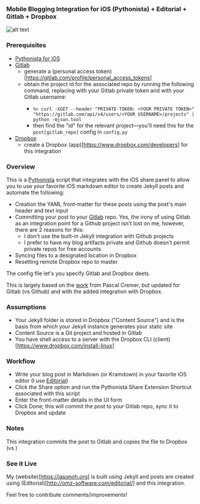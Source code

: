 ### Mobile Blogging Integration for iOS (Pythonista) + Editorial + Gitlab + Dropbox

![alt text](https://img.shields.io/badge/Python-3.6-blue.svg "Python 3.6")

### Prerequisites
* [Pythonista for iOS](http://omz-software.com/pythonista/)
* [Gitlab](https://gitlab.com)
  * generate a (personal access token)[https://gitlab.com/profile/personal_access_tokens]
  * obtain the project id for the associated repo by running the following command, replacing <YOUR PRIVATE TOKEN> with your Gitlab private token and <YOUR USERNAME> with your Gitlab username:
    * `%> curl -XGET --header "PRIVATE-TOKEN: <YOUR PRIVATE TOKEN>" "https://gitlab.com/api/v4/users/<YOUR USERNAME>/projects" | python -mjson.tool`
    * then find the "id" for the relevant project&mdash;you'll need this for the `post[gitlab_repo]` config in `config.py`
* [Dropbox](https://dropbox.com)
  * create a Dropbox (app)[https://www.dropbox.com/developers] for this integration

### Overview
This is a [Pythonista](http://omz-software.com/pythonista/) script that integrates with the iOS share panel to allow you to use your favorite iOS markdown editor to create Jekyll posts and automate the following:
* Creation the YAML front-matter for these posts using the post's main header and text input
* Committing your post to your [Gitlab](https://gitlab.com) repo. Yes, the irony of using Gitlab as an integration point for a Github project isn't lost on me, however, there are 2 reasons for this:
  * I don't use the built-in Jekyll integration with Github projects 
  * I prefer to have my blog artifacts private and Github doesn't permit private repos for free accounts
* Syncing files to a designated location in Dropbox
* Resetting remote Dropbox repo to master

The config file let's you specify Gitlab and Dropbox deets.

This is largely based on the [work](http://codenugget.co/2015/11/18/mobile-blogging-with-pythonista-jekyll-and-github.html) from Pascal Cremer, but updated for Gitlab (vs Github) and with the added integration with Dropbox.

### Assumptions
* Your Jekyll folder is stored in Dropbox ("Content Source") and is the basis from which your Jekyll instance generates your static site
* Content Source is a Git project and hosted in Gitlab
* You have shell access to a server with the Dropbox CLI (client)[https://www.dropbox.com/install-linux] 

### Workflow
* Write your blog post in Markdown (or Kramdown) in your favorite iOS editor (I use [Editorial](http://omz-software.com/editorial/index.html))
* Click the Share option and run the Pythonista Share Extension Shortcut associated with this script
* Enter the front-matter details in the UI form
* Click Done; this will commit the post to your Gitlab repo, sync it to Dropbox and update

### Notes
This integration commits the post to Gitlab and copies the file to Dropbox (vs )

### See it Live
My (website)[https://jasonoh.org] is built using Jekyll and posts are created using (Editorial)[http://omz-software.com/editorial/] and this integration. 

Feel free to contribute comments/improvements!
